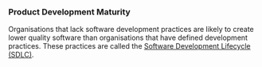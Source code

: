 ### Product Development Maturity

Organisations that lack software development practices are likely to create lower quality software than organisations that have defined development practices. These practices are called the [Software Development Lifecycle (SDLC)](https://www.geeksforgeeks.org/top-5-sdlcsoftware-developement-life-cycle-methodologies/).




